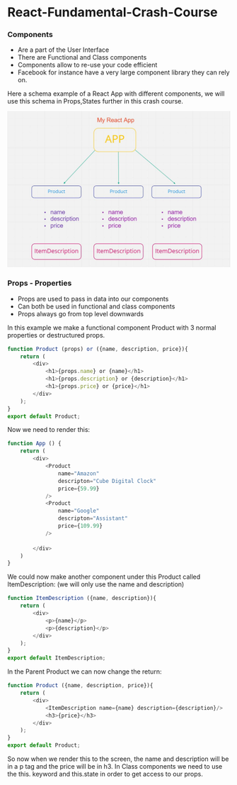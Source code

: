 # React-Fundamental-Crash-Course

### Components

- Are a part of the User Interface
- There are Functional and Class components 
- Components allow to re-use your code efficient 
- Facebook for instance have a very large component library they can rely on. 

Here a schema example of a React App with different components, we will use this schema in Props,States further in this crash course.

![component](images/schema.JPG)


### Props - Properties

- Props are used to pass in data into our components
- Can both be used in functional and class components
- Props always go from top level downwards

In this example we make a functional component Product with 3 normal properties or destructured props.
```js
function Product (props) or ({name, description, price}){
    return (
        <div>
            <h1>{props.name} or {name}</h1>
            <h1>{props.description} or {description}</h1>
            <h1>{props.price} or {price}</h1>
        </div>
    );
}
export default Product;
```
Now we need to render this:
```js
function App () {
    return (
        <div>
            <Product
                name="Amazon"
                descripton="Cube Digital Clock"
                price={59.99}
            />
            <Product
                name="Google"
                descripton="Assistant"
                price={109.99}
            />
            
        </div>
    )
}
```
We could now make another component under this Product called ItemDescription: (we will only use the name and description)
```js
function ItemDescription ({name, description}){
    return (
        <div>
            <p>{name}</p>
            <p>{description}</p>
        </div>
    );
}
export default ItemDescription;
```
In the Parent Product we can now change the return: 
```js
function Product ({name, description, price}){
    return (
        <div>
            <ItemDescription name={name} description={description}/>
            <h3>{price}</h3>
        </div>
    );
}
export default Product;
```
So now when we render this to the screen, the name and description will be in a p tag and the price will be in h3.
In Class components we need to use the this. keyword and this.state in order to get access to our props.
